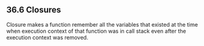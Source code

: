 ## 36.6 Closures

Closure makes a function remember all the variables that existed at the time when execution context of that function was in call stack even after the execution context was removed.
